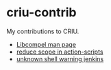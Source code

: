 # criu-contrib
My contributions to CRIU.

* [Libcompel man page](https://lists.openvz.org/pipermail/criu/2019-March/043545.html)
* [reduce scope in action-scripts](https://lists.openvz.org/pipermail/criu/2019-March/043554.html)
* [unknown shell warning jenkins](https://lists.openvz.org/pipermail/criu/2019-March/043550.html)
